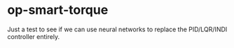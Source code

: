 # op-smart-torque

Just a test to see if we can use neural networks to replace the PID/LQR/INDI controller entirely.

